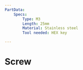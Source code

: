 ```yaml
---
PartData:
    Specs:
        Type: M3
        Length: 25mm
        Material: Stainless steel
        Tool needed: HEX key

---
```

# Screw